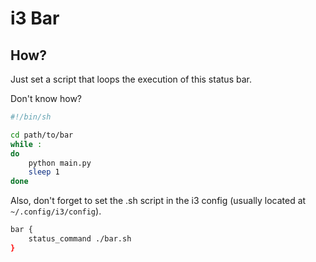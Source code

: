 # i3 Bar

## How?

Just set a script that loops the execution of this status bar.

Don't know how?

```sh
#!/bin/sh

cd path/to/bar
while :
do
    python main.py
    sleep 1
done
```

Also, don't forget to set the .sh script in the i3 config (usually located at `~/.config/i3/config`).

```sh
bar {
    status_command ./bar.sh
}
```
